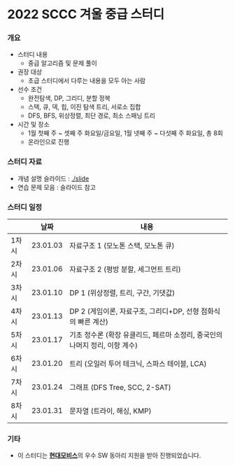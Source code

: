 # 2022 SCCC 겨울 중급 스터디

### 개요

* 스터디 내용
  * 중급 알고리즘 및 문제 풀이
* 권장 대상
  * 초급 스터디에서 다루는 내용을 모두 아는 사람
* 선수 조건
  * 완전탐색, DP, 그리디, 분할 정복
  * 스택, 큐, 덱, 힙, 이진 탐색 트리, 서로소 집합
  * DFS, BFS, 위상정렬, 최단 경로, 최소 스패닝 트리
* 시간 및 장소
  * 1월 첫째 주 ~ 셋째 주 화요일/금요일, 1월 넷째 주 ~ 다섯째 주 화요일, 총 8회
  * 온라인으로 진행

### 스터디 자료

* 개념 설명 슬라이드 : [./slide](./slide)
* 연습 문제 모음 : 슬라이드 참고

### 스터디 일정

|       | 날짜     | 내용                                                         |
| ----- | -------- | ------------------------------------------------------------ |
| 1차시 | 23.01.03 | 자료구조 1 (모노톤 스택, 모노톤 큐)                          |
| 2차시 | 23.01.06 | 자료구조 2 (평방 분할, 세그먼트 트리)                        |
| 3차시 | 23.01.10 | DP 1 (위상정렬, 트리, 구간, 기댓값)                          |
| 4차시 | 23.01.13 | DP 2 (게임이론, 자료구조, 그리디+DP, 선형 점화식의 빠른 계산) |
| 5차시 | 23.01.17 | 기초 정수론 (확장 유클리드, 페르마 소정리, 중국인의 나머지 정리, 이항 계수) |
| 6차시 | 23.01.20 | 트리 (오일러 투어 테크닉, 스파스 테이블, LCA)                |
| 7차시 | 23.01.24 | 그래프 (DFS Tree, SCC, 2-SAT)                                |
| 8차시 | 23.01.31 | 문자열 (트라이, 해싱, KMP)                                   |

### 기타

* 이 스터디는 [**현대모비스**](https://www.mobis.co.kr/kr/index.do)의 우수 SW 동아리 지원을 받아 진행되었습니다.